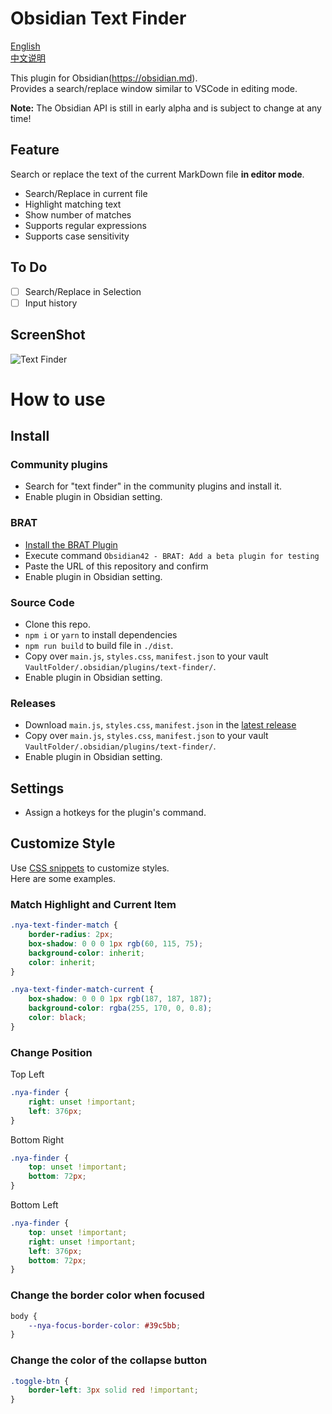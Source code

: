 # Obsidian Text Finder

[English](README.md)  
[中文说明](README-zh_CN.md)

This plugin for Obsidian(https://obsidian.md).  
Provides a search/replace window similar to VSCode in editing mode.

**Note:** The Obsidian API is still in early alpha and is subject to change at any time!

## Feature

Search or replace the text of the current MarkDown file **in editor mode**.

-   Search/Replace in current file
-   Highlight matching text
-   Show number of matches
-   Supports regular expressions
-   Supports case sensitivity

## To Do

-   [ ] Search/Replace in Selection
-   [ ] Input history

## ScreenShot

![Text Finder](https://github.com/nyable/obsidian-text-finder/blob/master/screenshot/demo.gif?raw=true)

# How to use

## Install

### Community plugins

-   Search for "text finder" in the community plugins and install it.
-   Enable plugin in Obsidian setting.

### BRAT

-   [Install the BRAT Plugin](https://obsidian.md/plugins?id=obsidian42-brat)
-   Execute command `Obsidian42 - BRAT: Add a beta plugin for testing`
-   Paste the URL of this repository and confirm
-   Enable plugin in Obsidian setting.

### Source Code

-   Clone this repo.
-   `npm i` or `yarn` to install dependencies
-   `npm run build` to build file in `./dist`.
-   Copy over `main.js`, `styles.css`, `manifest.json` to your vault `VaultFolder/.obsidian/plugins/text-finder/`.
-   Enable plugin in Obsidian setting.

### Releases

-   Download `main.js`, `styles.css`, `manifest.json` in the [latest release](https://github.com/nyable/obsidian-text-finder/releases/latest)
-   Copy over `main.js`, `styles.css`, `manifest.json` to your vault `VaultFolder/.obsidian/plugins/text-finder/`.
-   Enable plugin in Obsidian setting.

## Settings

-   Assign a hotkeys for the plugin's command.

## Customize Style

Use [CSS snippets](https://help.obsidian.md/Extending+Obsidian/CSS+snippets) to customize styles.  
Here are some examples.

### Match Highlight and Current Item

```css
.nya-text-finder-match {
	border-radius: 2px;
	box-shadow: 0 0 0 1px rgb(60, 115, 75);
	background-color: inherit;
	color: inherit;
}

.nya-text-finder-match-current {
	box-shadow: 0 0 0 1px rgb(187, 187, 187);
	background-color: rgba(255, 170, 0, 0.8);
	color: black;
}
```

### Change Position

Top Left

```css
.nya-finder {
	right: unset !important;
	left: 376px;
}
```

Bottom Right

```css
.nya-finder {
	top: unset !important;
	bottom: 72px;
}
```

Bottom Left

```css
.nya-finder {
	top: unset !important;
	right: unset !important;
	left: 376px;
	bottom: 72px;
}
```

### Change the border color when focused

```css
body {
	--nya-focus-border-color: #39c5bb;
}
```

### Change the color of the collapse button

```css
.toggle-btn {
	border-left: 3px solid red !important;
}
```
